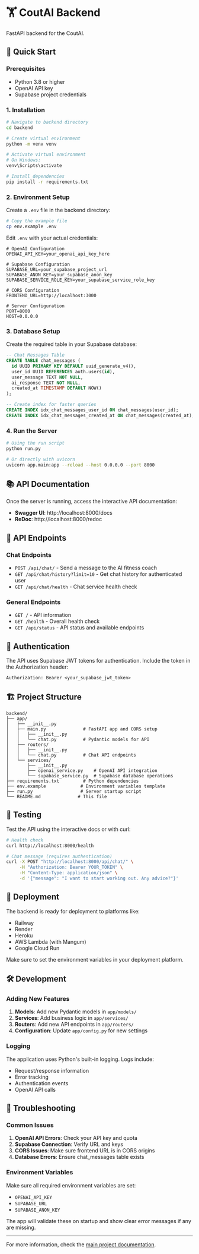 # 🏋️ CoutAI Backend

FastAPI backend for the CoutAI.

## 🚀 Quick Start

### Prerequisites
- Python 3.8 or higher
- OpenAI API key
- Supabase project credentials

### 1. Installation

```bash
# Navigate to backend directory
cd backend

# Create virtual environment
python -m venv venv

# Activate virtual environment
# On Windows:
venv\Scripts\activate

# Install dependencies
pip install -r requirements.txt
```

### 2. Environment Setup

Create a `.env` file in the backend directory:

```bash
# Copy the example file
cp env.example .env
```

Edit `.env` with your actual credentials:

```env
# OpenAI Configuration
OPENAI_API_KEY=your_openai_api_key_here

# Supabase Configuration
SUPABASE_URL=your_supabase_project_url
SUPABASE_ANON_KEY=your_supabase_anon_key
SUPABASE_SERVICE_ROLE_KEY=your_supabase_service_role_key

# CORS Configuration
FRONTEND_URL=http://localhost:3000

# Server Configuration
PORT=8000
HOST=0.0.0.0
```

### 3. Database Setup

Create the required table in your Supabase database:

```sql
-- Chat Messages Table
CREATE TABLE chat_messages (
  id UUID PRIMARY KEY DEFAULT uuid_generate_v4(),
  user_id UUID REFERENCES auth.users(id),
  user_message TEXT NOT NULL,
  ai_response TEXT NOT NULL,
  created_at TIMESTAMP DEFAULT NOW()
);

-- Create index for faster queries
CREATE INDEX idx_chat_messages_user_id ON chat_messages(user_id);
CREATE INDEX idx_chat_messages_created_at ON chat_messages(created_at);
```

### 4. Run the Server

```bash
# Using the run script
python run.py

# Or directly with uvicorn
uvicorn app.main:app --reload --host 0.0.0.0 --port 8000
```

## 📚 API Documentation

Once the server is running, access the interactive API documentation:

- **Swagger UI**: http://localhost:8000/docs
- **ReDoc**: http://localhost:8000/redoc

## 🔗 API Endpoints

### Chat Endpoints

- `POST /api/chat/` - Send a message to the AI fitness coach
- `GET /api/chat/history?limit=10` - Get chat history for authenticated user
- `GET /api/chat/health` - Chat service health check

### General Endpoints

- `GET /` - API information
- `GET /health` - Overall health check
- `GET /api/status` - API status and available endpoints

## 🔐 Authentication

The API uses Supabase JWT tokens for authentication. Include the token in the Authorization header:

```
Authorization: Bearer <your_supabase_jwt_token>
```

## 🏗️ Project Structure

```
backend/
├── app/
│   ├── __init__.py
│   ├── main.py              # FastAPI app and CORS setup
│   │   ├── __init__.py
│   │   └── chat.py          # Pydantic models for API
│   ├── routers/
│   │   ├── __init__.py
│   │   └── chat.py          # Chat API endpoints
│   └── services/
│       ├── __init__.py
│       ├── openai_service.py    # OpenAI API integration
│       └── supabase_service.py  # Supabase database operations
├── requirements.txt         # Python dependencies
├── env.example             # Environment variables template
├── run.py                  # Server startup script
└── README.md              # This file
```

## 🧪 Testing

Test the API using the interactive docs or with curl:

```bash
# Health check
curl http://localhost:8000/health

# Chat message (requires authentication)
curl -X POST "http://localhost:8000/api/chat/" \
     -H "Authorization: Bearer YOUR_TOKEN" \
     -H "Content-Type: application/json" \
     -d '{"message": "I want to start working out. Any advice?"}'
```

## 🚀 Deployment

The backend is ready for deployment to platforms like:

- Railway
- Render
- Heroku
- AWS Lambda (with Mangum)
- Google Cloud Run

Make sure to set the environment variables in your deployment platform.

## 🛠️ Development

### Adding New Features

1. **Models**: Add new Pydantic models in `app/models/`
2. **Services**: Add business logic in `app/services/`
3. **Routers**: Add new API endpoints in `app/routers/`
4. **Configuration**: Update `app/config.py` for new settings

### Logging

The application uses Python's built-in logging. Logs include:
- Request/response information
- Error tracking
- Authentication events
- OpenAI API calls

## 🔧 Troubleshooting

### Common Issues

1. **OpenAI API Errors**: Check your API key and quota
2. **Supabase Connection**: Verify URL and keys
3. **CORS Issues**: Make sure frontend URL is in CORS origins
4. **Database Errors**: Ensure chat_messages table exists

### Environment Variables

Make sure all required environment variables are set:
- `OPENAI_API_KEY`
- `SUPABASE_URL`
- `SUPABASE_ANON_KEY`

The app will validate these on startup and show clear error messages if any are missing.

---

For more information, check the [main project documentation](../docs/README.md). 
